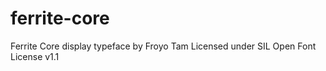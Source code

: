 # ferrite-core
Ferrite Core display typeface by Froyo Tam
Licensed under SIL Open Font License v1.1
